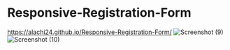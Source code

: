 # Responsive-Registration-Form
https://alachi24.github.io/Responsive-Registration-Form/
![Screenshot (9)](https://user-images.githubusercontent.com/97548378/179370762-807613e2-2dba-4530-878f-97858ca4bf59.png)
![Screenshot (10)](https://user-images.githubusercontent.com/97548378/179370764-1d68a074-9492-45be-8cd8-088a4cba7e31.png)
